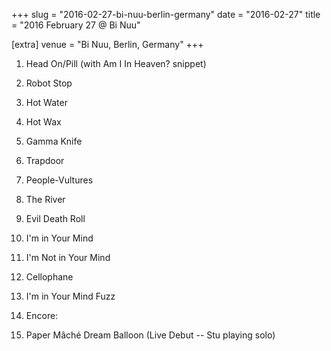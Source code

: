 +++
slug = "2016-02-27-bi-nuu-berlin-germany"
date = "2016-02-27"
title = "2016 February 27 @ Bi Nuu"

[extra]
venue = "Bi Nuu, Berlin, Germany"
+++

 1. Head On/Pill
    (with Am I In Heaven? snippet)

 2. Robot Stop

 3. Hot Water

 4. Hot Wax

 5. Gamma Knife

 6. Trapdoor

 7. People-Vultures

 8. The River

 9. Evil Death Roll

10. I'm in Your Mind

11. I'm Not in Your Mind

12. Cellophane

13. I'm in Your Mind Fuzz

15. Encore:
16. Paper Mâché Dream Balloon
    (Live Debut -- Stu playing solo)


